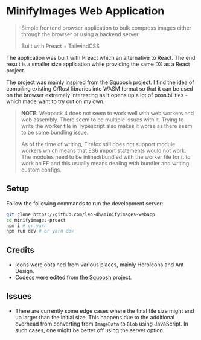 # MinifyImages Web Application

> Simple frontend browser application to bulk compress images either through
> the browser or using a backend server.
>
> Built with Preact + TailwindCSS

The application was built with Preact which an alternative to React. The end
result is a smaller size application while providing the same DX as a React
project.

The project was mainly inspired from the Squoosh project. I find the idea
of compiling existing C/Rust libraries into WASM format so that it can be used
on the browser extremely interesting as it opens up a lot of possibilities -
which made want to try out on my own.

> **NOTE:** Webpack 4 does not seem to work well with web workers and web
> assembly.  There seem to be multiple issues with it.  Trying to write the
> worker file in Typescript also makes it worse as there seem to be some
> bundling issue.
>
> As of the time of writing, Firefox still does not support module workers
> which means that ES6 import statements would not work. The modules need to be
> inlined/bundled with the worker file for it to work on FF and this usually
> means dealing with bundler and writing custom configs.

## Setup
Follow the following commands to run the development server:
```sh
git clone https://github.com/leo-dh/minifyimages-webapp
cd minifyimages-preact
npm i # or yarn
npm run dev # or yarn dev
```


## Credits

- Icons were obtained from various places, mainly HeroIcons and Ant Design.
- Codecs were edited from the [Squoosh](https://github.com/GoogleChromeLabs/squoosh) project.

## Issues

- There are currently some edge cases where the final file size might end up larger than
  the initial size. This happens due to the additional overhead from
  converting from `ImageData` to `Blob` using JavaScript. In such cases, one might
  be better off using the server option.
